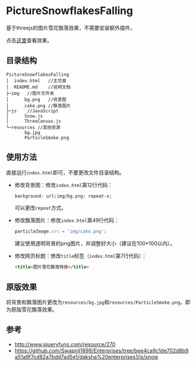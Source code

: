# PictureSnowflakesFalling
基于threejs的图片雪花飘落效果，不需要安装额外插件。

点击[这里](https://corecabin.cn/PictureSnowflakesFalling/)查看效果。

## 目录结构

```
PictureSnowflakesFalling
│  index.html	//主页面
│  README.md	//说明文档
├─img	//图片文件夹
│      bg.png	//背景图
│      cake.png	//飘落图片
├─js	//JavaScript
│      Snow.js
│      ThreeCanvas.js
└─resources	//其他资源
       bg.jpg
       ParticleSmoke.png
```

## 使用方法

直接运行`index.html`即可，不要更改文件目录结构。

- 修改背景图：修改`index.html`第12行代码：

  ```css
  background: url(img/bg.png) repeat-x;
  ```

  可以更改`repeat`方式。

- 修改飘落图片：修改`index.html`第49行代码：

  ```javascript
  particleImage.src = 'img/cake.png';
  ```

  建议使用透明背景的png图片，并调整好大小（建议在100*100以内）。

- 修改网页标题：修改`title`标签（`index.html`第7行代码）：

  ```html
  <title>图片雪花飘落特效</title>
  ```

## 原版效果

将背景和飘落图片更改为`resources/bg.jpg`和`resources/ParticleSmoke.png`，即为原版雪花飘落效果。

## 参考

- <http://www.jqueryfuns.com/resource/270>
- <https://github.com/Swapnil1898/Enterprises/tree/bee4ca9c1de702d8b9a51a9f7cd82a7bdd7ad5e1/daksha%20enterprises1/js/snow>

